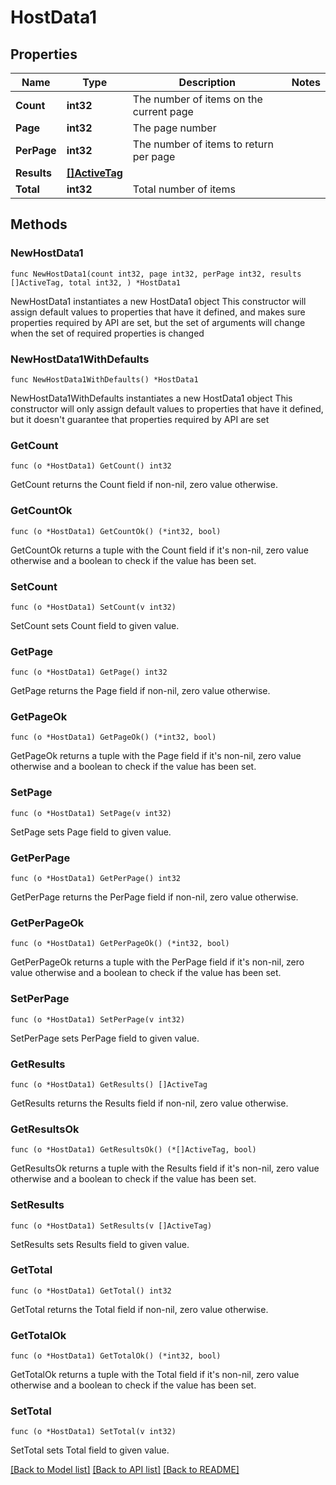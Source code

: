 # HostData1

## Properties

Name | Type | Description | Notes
------------ | ------------- | ------------- | -------------
**Count** | **int32** | The number of items on the current page | 
**Page** | **int32** | The page number | 
**PerPage** | **int32** | The number of items to return per page | 
**Results** | [**[]ActiveTag**](ActiveTag.md) |  | 
**Total** | **int32** | Total number of items | 

## Methods

### NewHostData1

`func NewHostData1(count int32, page int32, perPage int32, results []ActiveTag, total int32, ) *HostData1`

NewHostData1 instantiates a new HostData1 object
This constructor will assign default values to properties that have it defined,
and makes sure properties required by API are set, but the set of arguments
will change when the set of required properties is changed

### NewHostData1WithDefaults

`func NewHostData1WithDefaults() *HostData1`

NewHostData1WithDefaults instantiates a new HostData1 object
This constructor will only assign default values to properties that have it defined,
but it doesn't guarantee that properties required by API are set

### GetCount

`func (o *HostData1) GetCount() int32`

GetCount returns the Count field if non-nil, zero value otherwise.

### GetCountOk

`func (o *HostData1) GetCountOk() (*int32, bool)`

GetCountOk returns a tuple with the Count field if it's non-nil, zero value otherwise
and a boolean to check if the value has been set.

### SetCount

`func (o *HostData1) SetCount(v int32)`

SetCount sets Count field to given value.


### GetPage

`func (o *HostData1) GetPage() int32`

GetPage returns the Page field if non-nil, zero value otherwise.

### GetPageOk

`func (o *HostData1) GetPageOk() (*int32, bool)`

GetPageOk returns a tuple with the Page field if it's non-nil, zero value otherwise
and a boolean to check if the value has been set.

### SetPage

`func (o *HostData1) SetPage(v int32)`

SetPage sets Page field to given value.


### GetPerPage

`func (o *HostData1) GetPerPage() int32`

GetPerPage returns the PerPage field if non-nil, zero value otherwise.

### GetPerPageOk

`func (o *HostData1) GetPerPageOk() (*int32, bool)`

GetPerPageOk returns a tuple with the PerPage field if it's non-nil, zero value otherwise
and a boolean to check if the value has been set.

### SetPerPage

`func (o *HostData1) SetPerPage(v int32)`

SetPerPage sets PerPage field to given value.


### GetResults

`func (o *HostData1) GetResults() []ActiveTag`

GetResults returns the Results field if non-nil, zero value otherwise.

### GetResultsOk

`func (o *HostData1) GetResultsOk() (*[]ActiveTag, bool)`

GetResultsOk returns a tuple with the Results field if it's non-nil, zero value otherwise
and a boolean to check if the value has been set.

### SetResults

`func (o *HostData1) SetResults(v []ActiveTag)`

SetResults sets Results field to given value.


### GetTotal

`func (o *HostData1) GetTotal() int32`

GetTotal returns the Total field if non-nil, zero value otherwise.

### GetTotalOk

`func (o *HostData1) GetTotalOk() (*int32, bool)`

GetTotalOk returns a tuple with the Total field if it's non-nil, zero value otherwise
and a boolean to check if the value has been set.

### SetTotal

`func (o *HostData1) SetTotal(v int32)`

SetTotal sets Total field to given value.



[[Back to Model list]](../README.md#documentation-for-models) [[Back to API list]](../README.md#documentation-for-api-endpoints) [[Back to README]](../README.md)


